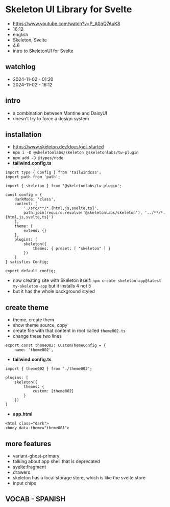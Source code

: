 # Skeleton UI Library for Svelte

- https://www.youtube.com/watch?v=P_A0qQ7AuK8
- 16:12
- english
- Skeleton, Svelte
- 4.6
- intro to SkeletonUI for Svelte

## watchlog

- 2024-11-02 - 01:20
- 2024-11-02 - 16:12

## intro

- a combination between Mantine and DaisyUI
- doesn't try to force a design system

## installation

- https://www.skeleton.dev/docs/get-started
- `npm i -D @skeletonlabs/skeleton @skeletonlabs/tw-plugin`
- `npm add -D @types/node`
- **tailwind.config.ts**

```
import type { Config } from 'tailwindcss';
import path from 'path';

import { skeleton } from '@skeletonlabs/tw-plugin';

const config = {
	darkMode: 'class',
	content: [
		'./src/**/*.{html,js,svelte,ts}',
		path.join(require.resolve('@skeletonlabs/skeleton'), '../**/*.{html,js,svelte,ts}')
	],
	theme: {
		extend: {}
	},
	plugins: [
		skeleton({
			themes: { preset: [ "skeleton" ] }
		})
	]
} satisfies Config;

export default config;
```

- now creating site with Skeleton itself: `npm create skeleton-app@latest my-skeleton-app` but it installs 4 not 5 
- but it has the whole background styled

## create theme

- theme, create them
- show theme source, copy
- create file with that content in root called `theme002.ts`
- change these two lines

```
export const theme002: CustomThemeConfig = {
	name: 'theme002',
```

- **tailwind.config.ts**

```
import { theme002 } from './theme002';

plugins: [
	skeleton({
		themes: {
			custom: [theme002]
		}
	})
]
```

- **app.html**

```
<html class="dark">
<body data-theme="theme001">
```

## more features

- variant-ghost-primary
- talking about app shell that is deprecated
- svelte:fragment
- drawers
- skeleton has a local storage store, which is like the svelte store
- input chips


## VOCAB - SPANISH

```

```
